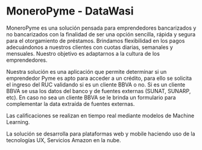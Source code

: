 # MoneroPyme - DataWasi
MoneroPyme es una solución pensada para emprendedores bancarizados y no bancarizados con la finalidad de ser una opción sencilla, rápida y segura para el otorgamiento de préstamos. Brindamos flexibilidad en los pagos adecuándonos a nuestros  clientes con cuotas diarias, semanales y mensuales. Nuestro objetivo es adaptarnos a la cultura de los emprendedores.

Nuestra solución es una aplicación que permite determinar si un emprendedor Pyme es apto para acceder a un crédito, para ello se solicita el ingreso del RUC validando si es un cliente BBVA  o no. 
Si es un cliente BBVA se usa los datos del banco y de fuentes externas (SUNAT, SUNARP, etc).
En caso no sea un cliente BBVA se le brinda un formulario para complementar la data extraída de fuentes externas.

Las calificaciones se realizan en tiempo real mediante modelos de Machine Learning.

La solución se desarrolla para plataformas web y mobile haciendo uso de la tecnologías UX, Servicios Amazon en la nube.


